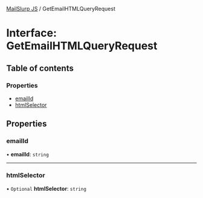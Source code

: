 [MailSlurp JS](../README.md) / GetEmailHTMLQueryRequest

# Interface: GetEmailHTMLQueryRequest

## Table of contents

### Properties

- [emailId](GetEmailHTMLQueryRequest.md#emailid)
- [htmlSelector](GetEmailHTMLQueryRequest.md#htmlselector)

## Properties

### emailId

• **emailId**: `string`

___

### htmlSelector

• `Optional` **htmlSelector**: `string`
